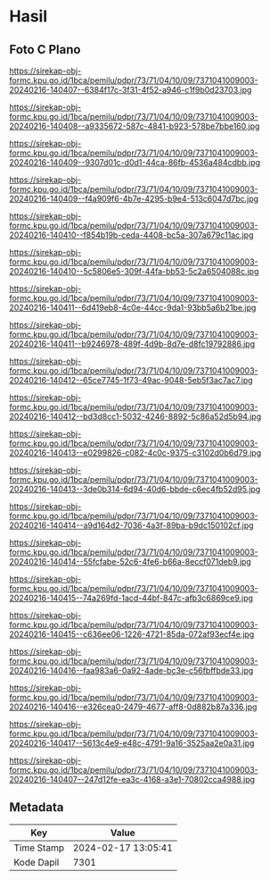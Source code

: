 # Hasil

## Foto C Plano

https://sirekap-obj-formc.kpu.go.id/1bca/pemilu/pdpr/73/71/04/10/09/7371041009003-20240216-140407--6384f17c-3f31-4f52-a946-c1f9b0d23703.jpg

https://sirekap-obj-formc.kpu.go.id/1bca/pemilu/pdpr/73/71/04/10/09/7371041009003-20240216-140408--a9335672-587c-4841-b923-578be7bbe160.jpg

https://sirekap-obj-formc.kpu.go.id/1bca/pemilu/pdpr/73/71/04/10/09/7371041009003-20240216-140409--9307d01c-d0d1-44ca-86fb-4536a484cdbb.jpg

https://sirekap-obj-formc.kpu.go.id/1bca/pemilu/pdpr/73/71/04/10/09/7371041009003-20240216-140409--f4a909f6-4b7e-4295-b9e4-513c6047d7bc.jpg

https://sirekap-obj-formc.kpu.go.id/1bca/pemilu/pdpr/73/71/04/10/09/7371041009003-20240216-140410--f854b19b-ceda-4408-bc5a-307a679c11ac.jpg

https://sirekap-obj-formc.kpu.go.id/1bca/pemilu/pdpr/73/71/04/10/09/7371041009003-20240216-140410--5c5806e5-309f-44fa-bb53-5c2a6504088c.jpg

https://sirekap-obj-formc.kpu.go.id/1bca/pemilu/pdpr/73/71/04/10/09/7371041009003-20240216-140411--6d419eb8-4c0e-44cc-9da1-93bb5a6b21be.jpg

https://sirekap-obj-formc.kpu.go.id/1bca/pemilu/pdpr/73/71/04/10/09/7371041009003-20240216-140411--b9246978-489f-4d9b-8d7e-d8fc19792886.jpg

https://sirekap-obj-formc.kpu.go.id/1bca/pemilu/pdpr/73/71/04/10/09/7371041009003-20240216-140412--65ce7745-1f73-49ac-9048-5eb5f3ac7ac7.jpg

https://sirekap-obj-formc.kpu.go.id/1bca/pemilu/pdpr/73/71/04/10/09/7371041009003-20240216-140412--bd3d8cc1-5032-4246-8892-5c86a52d5b94.jpg

https://sirekap-obj-formc.kpu.go.id/1bca/pemilu/pdpr/73/71/04/10/09/7371041009003-20240216-140413--e0299826-c082-4c0c-9375-c3102d0b6d79.jpg

https://sirekap-obj-formc.kpu.go.id/1bca/pemilu/pdpr/73/71/04/10/09/7371041009003-20240216-140413--3de0b314-6d94-40d6-bbde-c6ec4fb52d95.jpg

https://sirekap-obj-formc.kpu.go.id/1bca/pemilu/pdpr/73/71/04/10/09/7371041009003-20240216-140414--a9d164d2-7036-4a3f-89ba-b9dc150102cf.jpg

https://sirekap-obj-formc.kpu.go.id/1bca/pemilu/pdpr/73/71/04/10/09/7371041009003-20240216-140414--55fcfabe-52c6-4fe6-b66a-8eccf071deb9.jpg

https://sirekap-obj-formc.kpu.go.id/1bca/pemilu/pdpr/73/71/04/10/09/7371041009003-20240216-140415--74a269fd-1acd-44bf-847c-afb3c6869ce9.jpg

https://sirekap-obj-formc.kpu.go.id/1bca/pemilu/pdpr/73/71/04/10/09/7371041009003-20240216-140415--c636ee06-1226-4721-85da-072af93ecf4e.jpg

https://sirekap-obj-formc.kpu.go.id/1bca/pemilu/pdpr/73/71/04/10/09/7371041009003-20240216-140416--faa983a6-0a92-4ade-bc3e-c56fbffbde33.jpg

https://sirekap-obj-formc.kpu.go.id/1bca/pemilu/pdpr/73/71/04/10/09/7371041009003-20240216-140416--e326cea0-2479-4677-aff8-0d882b87a336.jpg

https://sirekap-obj-formc.kpu.go.id/1bca/pemilu/pdpr/73/71/04/10/09/7371041009003-20240216-140417--5613c4e9-e48c-4791-9a16-3525aa2e0a31.jpg

https://sirekap-obj-formc.kpu.go.id/1bca/pemilu/pdpr/73/71/04/10/09/7371041009003-20240216-140407--247d12fe-ea3c-4168-a3e1-70802cca4988.jpg


## Metadata

| Key        | Value               |
| ---------- | ------------------- |
| Time Stamp | 2024-02-17 13:05:41 |
| Kode Dapil | 7301                |



